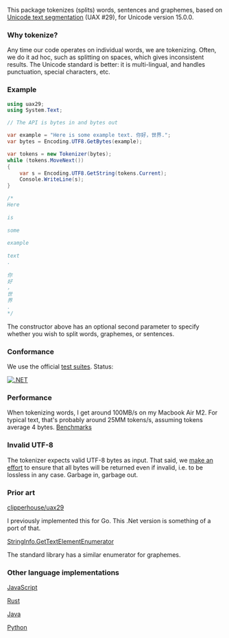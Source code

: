 This package tokenizes (splits) words, sentences and graphemes, based on [Unicode text segmentation](https://unicode.org/reports/tr29/) (UAX #29), for Unicode version 15.0.0.

### Why tokenize?

Any time our code operates on individual words, we are tokenizing. Often, we do it ad hoc, such as splitting on spaces, which gives inconsistent results. The Unicode standard is better: it is multi-lingual, and handles punctuation, special characters, etc.

### Example

```csharp
using uax29;
using System.Text;

// The API is bytes in and bytes out

var example = "Here is some example text. 你好，世界.";
var bytes = Encoding.UTF8.GetBytes(example);

var tokens = new Tokenizer(bytes);
while (tokens.MoveNext())
{
	var s = Encoding.UTF8.GetString(tokens.Current);
	Console.WriteLine(s);
}

/*
Here
 
is
 
some
 
example
 
text
.
 
你
好
，
世
界
.
*/
```

The constructor above has an optional second parameter to specify whether you wish to split words, graphemes, or sentences.

### Conformance

We use the official [test suites](https://unicode.org/reports/tr41/tr41-26.html#Tests29). Status:

[![.NET](https://github.com/clipperhouse/uax29.net/actions/workflows/dotnet.yml/badge.svg)](https://github.com/clipperhouse/uax29.net/actions/workflows/dotnet.yml)

### Performance

When tokenizing words, I get around 100MB/s on my Macbook Air M2. For typical text, that's probably around 25MM tokens/s, assuming tokens average 4 bytes. [Benchmarks](https://github.com/clipperhouse/uax29.net/tree/main/Benchmarks)

### Invalid UTF-8

The tokenizer expects valid UTF-8 bytes as input. That said, we [make an effort](https://github.com/clipperhouse/uax29.net/blob/main/Tests/Unicode.cs#L43-L68) to ensure that all bytes will be returned even if invalid, i.e. to be lossless in any case. Garbage in, garbage out.

### Prior art

[clipperhouse/uax29](https://github.com/clipperhouse/uax29)

I previously implemented this for Go. This .Net version is something of a port of that.

[StringInfo.GetTextElementEnumerator](https://learn.microsoft.com/en-us/dotnet/api/system.globalization.stringinfo.gettextelementenumerator?view=net-8.0)

The standard library has a similar enumerator for graphemes.

### Other language implementations

[JavaScript](https://github.com/tc39/proposal-intl-segmenter)

[Rust](https://unicode-rs.github.io/unicode-segmentation/unicode_segmentation/trait.UnicodeSegmentation.html)

[Java](https://lucene.apache.org/core/3_5_0/api/core/org/apache/lucene/analysis/standard/StandardTokenizerImpl.html)

[Python](https://uniseg-python.readthedocs.io/en/latest/)
